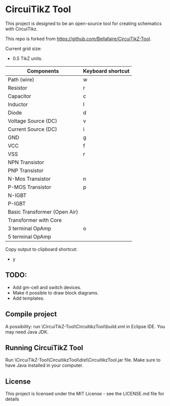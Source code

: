 # CircuiTikZ Tool
This project is designed to be an open-source tool for creating schematics with CircuiTikz.

This repo is forked from https://github.com/Bellafaire/CircuiTikZ-Tool.

Current grid size: 
- 0.5 TikZ units.

| Components  | Keyboard shortcut |
| ------------- | ------------- |
| Path (wire)  | w  |
| Resistor  | r  |
| Capacitor  | c  |
| Inductor  | l  |
| Diode  | d  |
| Voltage Source (DC)  | v  |
| Current Source (DC)  | i  |
| GND  | g  |
| VCC  | f  |
| VSS  | r  |
| NPN Transistor  |   |
| PNP Transistor  |   |
| N-Mos Transistor  | n  |
| P-MOS Transistor  | p  |
| N-IGBT  |   |
| P-IGBT  |   |
| Basic Transformer (Open Air)  |   |
| Transformer with Core  |   |
| 3 terminal OpAmp  | o  |
| 5 terminal OpAmp  |   |


Copy output to clipboard shortcut:
- y

## TODO: 
- Add gm-cell and switch devices.
- Make it possible to draw block diagrams.
- Add templates.

## Compile project
A possibility: run \CircuiTikZ-Tool\CircuitikzTool\build.xml in Eclipse IDE. You may need Java JDK.

## Running CircuiTikZ Tool
Run \CircuiTikZ-Tool\CircuitikzTool\dist\CircuitikzTool.jar file. Make sure to have Java installed in your computer.

## License
This project is licensed under the MIT License - see the LICENSE.md file for details
